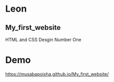 # Leon
## My_first_website 
HTML and CSS Desgin Number One

# Demo
https://musabapoisha.github.io/My_first_website/
